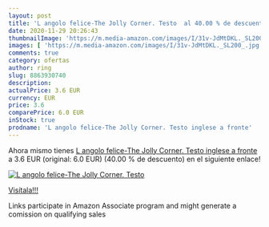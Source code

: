 ```yaml
---
layout: post
title: 'L angolo felice-The Jolly Corner. Testo  al 40.00 % de descuento'
date: 2020-11-29 20:26:43
thumbnailImage: 'https://m.media-amazon.com/images/I/31v-JdMtDKL._SL200_.jpg'
images: [ 'https://m.media-amazon.com/images/I/31v-JdMtDKL._SL200_.jpg' ]
comments: true
category: ofertas
author: ring
slug: 8863930740
description:
actualPrice: 3.6 EUR
currency: EUR
price: 3.6
comparePrice: 6.0 EUR
inStock: true
prodname: 'L angolo felice-The Jolly Corner. Testo inglese a fronte'
---
```


Ahora mismo tienes [L angolo felice-The Jolly Corner. Testo inglese a fronte](https://www.amazon.it/dp/8863930740/?tag=tolees00-21) a 3.6 EUR (original: 6.0 EUR) (40.00 %  de descuento) en el siguiente enlace!

[![L angolo felice-The Jolly Corner. Testo ](https://m.media-amazon.com/images/I/31v-JdMtDKL._SL200_.jpg)](https://www.amazon.it/dp/8863930740/?tag=tolees00-21)

[Visítala!!!](https://www.amazon.it/dp/8863930740/?tag=tolees00-21)

Links participate in Amazon Associate program and might generate a comission on qualifying sales
